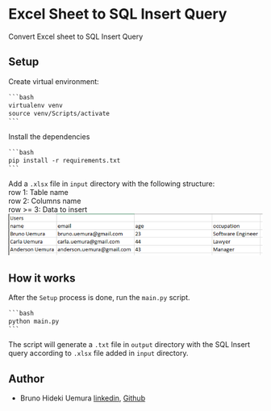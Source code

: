 # Excel Sheet to SQL Insert Query

Convert Excel sheet to SQL Insert Query

## Setup

Create virtual environment:

    ```bash
    virtualenv venv
    source venv/Scripts/activate
    ```

Install the dependencies

    ```bash
    pip install -r requirements.txt
    ```

Add a `.xlsx` file in `input` directory with the following structure: \
row 1: Table name \
row 2: Columns name \
row >= 3: Data to insert \
![alt text](./docs/sheet_example.png)

## How it works

After the `Setup` process is done, run the `main.py` script.

    ```bash
    python main.py
    ```

The script will generate a `.txt` file in `output` directory with the SQL Insert query according to `.xlsx` file added in `input` directory.

## Author

- Bruno Hideki Uemura [linkedin](https://www.linkedin.com/in/bruno-hideki-uemura-918589139/), [Github](https://github.com/BrunoUemura)
